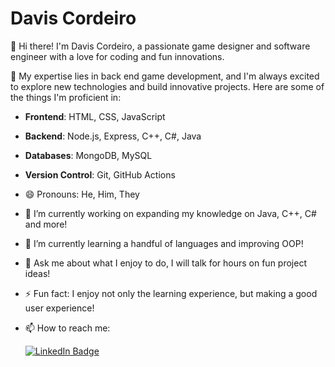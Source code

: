 <!--
**RedNinja25/RedNinja25** is a ✨ _special_ ✨ repository because its `README.md` (this file) appears on your GitHub profile.

Here are some ideas to get you started:


-->

# Davis Cordeiro

👋 Hi there! I'm Davis Cordeiro, a passionate game designer and software engineer with a love for coding and fun innovations.

🚀 My expertise lies in back end game development, and I'm always excited to explore new technologies and build innovative projects. Here are some of the things I'm proficient in:

- **Frontend**: HTML, CSS, JavaScript
- **Backend**: Node.js, Express, C++, C#, Java
- **Databases**: MongoDB, MySQL
- **Version Control**: Git, GitHub Actions

- 😄 Pronouns: He, Him, They
- 🔭 I’m currently working on expanding my knowledge on Java, C++, C# and more!
- 🌱 I’m currently learning a handful of languages and improving OOP!
- 💬 Ask me about what I enjoy to do, I will talk for hours on fun project ideas!
- ⚡ Fun fact: I enjoy not only the learning experience, but making a good user experience!


- 📫 How to reach me:
  
  <a href="https://www.linkedin.com/in/davis-cordeiro-b75b32260/">
    <img src="https://img.shields.io/badge/LinkedIn-blue?style=for-the-badge&logo=linkedin&logoColor=white" alt="LinkedIn Badge"/>
  </a>
